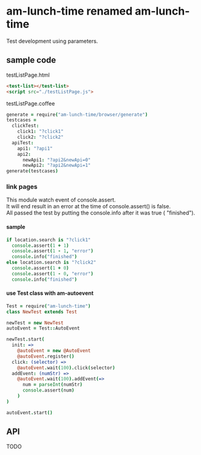 # am-lunch-time renamed am-lunch-time
Test development using parameters.


## sample code

testListPage.html
```html
<test-list></test-list>
<script src="./testListPage.js">
```

testListPage.coffee
```coffee
generate = require("am-lunch-time/browser/generate")
testcases =
  clickTest:
    click1: "?click1"
    click2: "?click2"
  apiTest:
    api1: "?api1"
    api2:
      newApi1: "?api2&newApi=0"
      newApi2: "?api2&newApi=1"
generate(testcases)
```

### link pages
This module watch event of console.assert.  
It will end result in an error at the time of console.assert() is false.  
All passed the test by putting the console.info after it was true ( "finished").

#### sample
```coffee
if location.search is "?click1"
  console.assert(1 + 1)
  console.assert(1 - 1, "error")
  console.info("finished")
else location.search is "?click2"
  console.assert(1 + 0)
  console.assert(1 - 0, "error")
  console.info("finished")
```

#### use Test class with am-autoevent
```coffee
Test = require("am-lunch-time")
class NewTest extends Test

newTest = new NewTest
autoEvent = Test::AutoEvent

newTest.start(
  init: =>
    @autoEvent = new @AutoEvent
    @autoEvent.register()
  click: (selector) =>
    @autoEvent.wait(100).click(selector)
  addEvent: (numStr) =>
    @autoEvent.wait(100).addEvent(=>
      num = parseInt(numStr)
      console.assert(num)
    )
)

autoEvent.start()
```

## API
TODO
